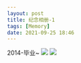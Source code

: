 ```yaml
---
layout: post
title: 纪念相册-1
tags: [Memory]
date: 2021-09-25 18:46
---
```


2014-毕业~
![](../../../../assets/img/CVWE7936.JPG#pic_center)
![](../../../../assets/img/HNQS8919.JPG#pic_center)